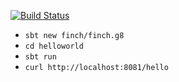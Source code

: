 [![Build Status](https://travis-ci.com/finch/finch.g8.svg?branch=master)](https://travis-ci.com/finch/finch.g8)

 - `sbt new finch/finch.g8`
 - `cd helloworld`
 - `sbt run`
 - `curl http://localhost:8081/hello`
